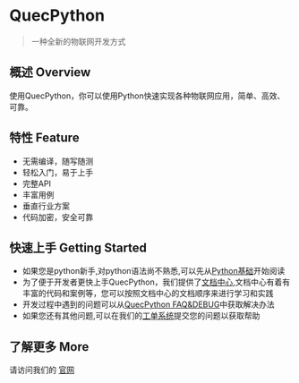 # QuecPython
> 一种全新的物联网开发方式  

## 概述 Overview
使用QuecPython，你可以使用Python快速实现各种物联网应用，简单、高效、可靠。  



## 特性 Feature
* 无需编译，随写随测
* 轻松入门，易于上手
* 完整API
* 丰富用例
* 垂直行业方案
* 代码加密，安全可靠

##  快速上手 Getting Started

+ 如果您是python新手,对python语法尚不熟悉,可以先从[Python基础](/zh-cn/python/)开始阅读
+ 为了便于开发者更快上手QuecPython，我们提供了[文档中心](https://python.quectel.com/doc),文档中心有着有丰富的代码和案例等，您可以按照文档中心的文档顺序来进行学习和实践
+ 开发过程中遇到的问题可以从[QuecPython FAQ&DEBUG](https://python.quectel.com/doc/doc/FAQ/zh/index.html)中获取解决办法
+ 如果您还有其他问题,可以在我们的[工单系统](https://workorder.quectel.com/)提交您的问题以获取帮助

## 了解更多 More
请访问我们的 [官网](//qpy.quectel.com)  
